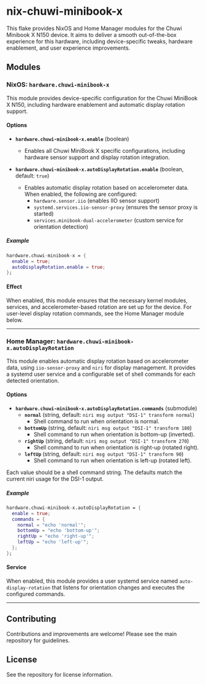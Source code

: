 # nix-chuwi-minibook-x

This flake provides NixOS and Home Manager modules for the Chuwi Minibook X N150 device. It aims to deliver a smooth out-of-the-box experience for this hardware, including device-specific tweaks, hardware enablement, and user experience improvements.


## Modules

### NixOS: `hardware.chuwi-minibook-x`

This module provides device-specific configuration for the Chuwi MiniBook X N150, including hardware enablement and automatic display rotation support.

#### Options

- **`hardware.chuwi-minibook-x.enable`** (boolean)
  - Enables all Chuwi MiniBook X specific configurations, including hardware sensor support and display rotation integration.

- **`hardware.chuwi-minibook-x.autoDisplayRotation.enable`** (boolean, default: `true`)
  - Enables automatic display rotation based on accelerometer data. When enabled, the following are configured:
    - `hardware.sensor.iio` (enables IIO sensor support)
    - `systemd.services.iio-sensor-proxy` (ensures the sensor proxy is started)
    - `services.minibook-dual-accelerometer` (custom service for orientation detection)

##### Example

```nix
hardware.chuwi-minibook-x = {
  enable = true;
  autoDisplayRotation.enable = true;
};
```

#### Effect

When enabled, this module ensures that the necessary kernel modules, services, and accelerometer-based rotation are set up for the device. For user-level display rotation commands, see the Home Manager module below.

---

### Home Manager: `hardware.chuwi-minibook-x.autoDisplayRotation`

This module enables automatic display rotation based on accelerometer data, using `iio-sensor-proxy` and `niri` for display management. It provides a systemd user service and a configurable set of shell commands for each detected orientation.

#### Options

- **`hardware.chuwi-minibook-x.autoDisplayRotation.commands`** (submodule)
  - **`normal`** (string, default: `niri msg output "DSI-1" transform normal`)
    - Shell command to run when orientation is normal.
  - **`bottomUp`** (string, default: `niri msg output "DSI-1" transform 180`)
    - Shell command to run when orientation is bottom-up (inverted).
  - **`rightUp`** (string, default: `niri msg output "DSI-1" transform 270`)
    - Shell command to run when orientation is right-up (rotated right).
  - **`leftUp`** (string, default: `niri msg output "DSI-1" transform 90`)
    - Shell command to run when orientation is left-up (rotated left).

Each value should be a shell command string. The defaults match the current niri usage for the DSI-1 output.

##### Example

```nix
hardware.chuwi-minibook-x.autoDisplayRotation = {
  enable = true;
  commands = {
    normal = "echo 'normal'";
    bottomUp = "echo 'bottom-up'";
    rightUp = "echo 'right-up'";
    leftUp = "echo 'left-up'";
  };
};
```

#### Service

When enabled, this module provides a user systemd service named `auto-display-rotation` that listens for orientation changes and executes the configured commands.

---

## Contributing

Contributions and improvements are welcome! Please see the main repository for guidelines.

## License

See the repository for license information.
